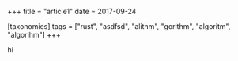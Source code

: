 +++
title = "article1"
date = 2017-09-24

[taxonomies]
tags = ["rust", "asdfsd", "alithm", "gorithm", "algoritm", "algorihm"]
+++

hi
